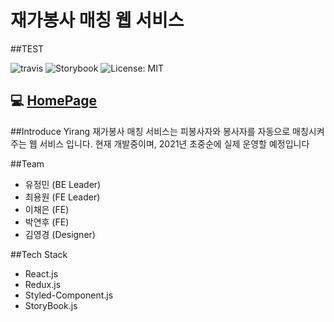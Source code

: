 <h1>재가봉사 매칭 웹 서비스</h1>

##TEST

<p>
    <img alt="travis" src="https://travis-ci.com/YirangDevs/Front.svg?branch=master"/>
    <img alt="Storybook" src="https://github.com/storybookjs/brand/raw/master/badge/badge-storybook.svg?sanitize=true"/>
    <img alt="License: MIT" src="https://img.shields.io/badge/License-MIT-yellow.svg"/>
</p>

## :computer: [HomePage](http://ec2-3-35-99-114.ap-northeast-2.compute.amazonaws.com/)

##Introduce
Yirang 재가봉사 매칭 서비스는 피봉사자와 봉사자를 자동으로 매칭시켜주는 웹 서비스 입니다.
현재 개발중이며, 2021년 초중순에 실제 운영할 예정입니다

##Team
* 유정민 (BE Leader)
* 최용원 (FE Leader)
* 이채은 (FE)
* 박연후 (FE)
* 김영경 (Designer)

##Tech Stack
* React.js
* Redux.js
* Styled-Component.js
* StoryBook.js
